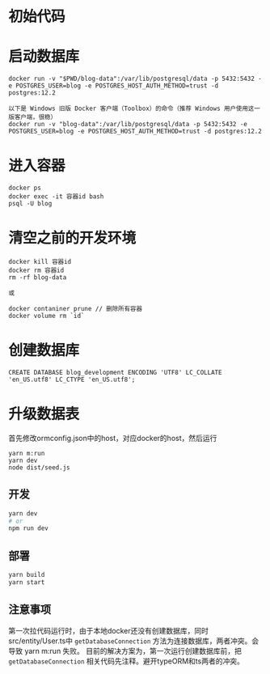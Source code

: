 # 初始代码

# 启动数据库
```$xslt
docker run -v "$PWD/blog-data":/var/lib/postgresql/data -p 5432:5432 -e POSTGRES_USER=blog -e POSTGRES_HOST_AUTH_METHOD=trust -d postgres:12.2

以下是 Windows 旧版 Docker 客户端（Toolbox）的命令（推荐 Windows 用户使用这一版客户端，很稳）
docker run -v "blog-data":/var/lib/postgresql/data -p 5432:5432 -e POSTGRES_USER=blog -e POSTGRES_HOST_AUTH_METHOD=trust -d postgres:12.2

```

# 进入容器
```
docker ps
docker exec -it 容器id bash
psql -U blog
```

# 清空之前的开发环境
```$xslt
docker kill 容器id
docker rm 容器id
rm -rf blog-data

或

docker contaniner prune // 删除所有容器
docker volume rm `id`

```

# 创建数据库
```
CREATE DATABASE blog_development ENCODING 'UTF8' LC_COLLATE 'en_US.utf8' LC_CTYPE 'en_US.utf8';
```


# 升级数据表

首先修改ormconfig.json中的host，对应docker的host，然后运行

```$xslt
yarn m:run
yarn dev
node dist/seed.js
```



## 开发

```bash
yarn dev
# or
npm run dev
```

## 部署

```bash 
yarn build
yarn start
```

## 注意事项

第一次拉代码运行时，由于本地docker还没有创建数据库，同时src/entity/User.ts中 `getDatabaseConnection` 方法为连接数据库，两者冲突。会导致 yarn m:run 失败。
目前的解决方案为，第一次运行创建数据库前，把 `getDatabaseConnection` 相关代码先注释。避开typeORM和ts两者的冲突。
